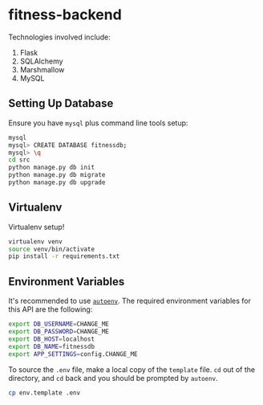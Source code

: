 # fitness-backend

Technologies involved include:
1. Flask
2. SQLAlchemy
3. Marshmallow
4. MySQL

## Setting Up Database
Ensure you have `mysql` plus command line tools setup:
````bash
mysql
mysql> CREATE DATABASE fitnessdb;
mysql> \q
cd src
python manage.py db init  
python manage.py db migrate
python manage.py db upgrade
````

## Virtualenv

Virtualenv setup!

```bash
virtualenv venv
source venv/bin/activate
pip install -r requirements.txt
```

## Environment Variables
It's recommended to use [`autoenv`](https://github.com/kennethreitz/autoenv).
The required environment variables for this API are the following:

````bash
export DB_USERNAME=CHANGE_ME
export DB_PASSWORD=CHANGE_ME
export DB_HOST=localhost
export DB_NAME=fitnessdb
export APP_SETTINGS=config.CHANGE_ME
````

To source the `.env` file, make a local copy of the `template` file. 
`cd` out of the directory, and `cd` back and you should be prompted by `autoenv`.

````bash
cp env.template .env
````
